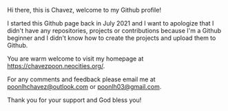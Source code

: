 Hi there, this is Chavez, welcome to my Github profile!

I started this Github page back in July 2021 and I want to apologize that I didn't have any repositories, projects or contributions because I'm a Github beginner and I didn't know how to create the projects and upload them to Github. 

You are warm welcome to visit my homepage at https://chavezpoon.neocities.org/.

For any comments and feedback please email me at poonlhchavez@outlook.com or poonlh03@gmail.com. 

Thank you for your support and God bless you!

